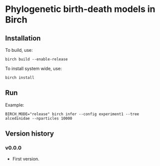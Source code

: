 # Phylogenetic birth-death models in Birch

## Installation

To build, use:

    birch build --enable-release

To install system wide, use:

    birch install

## Run

Example:

    BIRCH_MODE="release" birch infer --config experiment1 --tree alcedinidae --nparticles 10000

## Version history

### v0.0.0

* First version.
